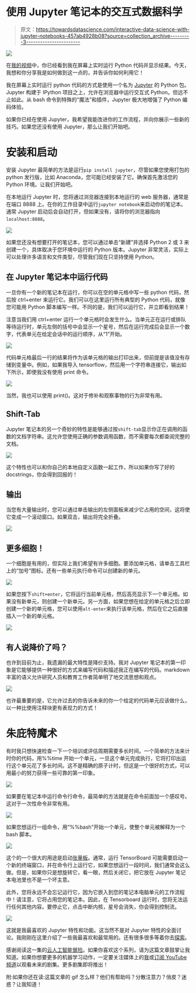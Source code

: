 # 使用 Jupyter 笔记本的交互式数据科学

> 原文：<https://towardsdatascience.com/interactive-data-science-with-jupyter-notebooks-457ab4928b08?source=collection_archive---------3----------------------->

![](img/22216d83fca73939493df1be1c7df3d2.png)

在[我的视频](https://www.youtube.com/playlist?list=PLIivdWyY5sqJxnwJhe3etaK7utrBiPBQ2)中，你已经看到我在屏幕上实时运行 Python 代码并显示结果。今天，我想和你分享我是如何做到这一点的，并告诉你如何利用它！

我在屏幕上实时运行 python 代码的方式是使用一个名为 [Jupyter](http://jupyter.org/) 的 Python 包。Jupyter 构建于 IPython 项目之上，允许在浏览器中运行交互式 Python。但远不止如此。从 bash 命令到特殊的“魔法”和插件，Jupyter 极大地增强了 Python 编码体验。

如果你已经在使用 Jupyter，我希望我能改进你的工作流程，并向你展示一些新的技巧。如果您还没有使用 Jupyter，那么让我们开始吧。

# 安装和启动

安装 Jupyter 最简单的方法是运行`pip install jupyter`，尽管如果您使用打包的 python 发行版，比如 Anaconda，您可能已经安装了它。确保首先激活您的 Python 环境。让我们开始吧。

在本地运行 Jupyter 时，您将通过浏览器连接到本地运行的 web 服务器，通常是在端口 8888 上。在你的工作目录中运行`jupyter notebook`来启动你的笔记本。通常 Jupyter 启动后会自动打开，但如果没有，请将你的浏览器指向`localhost:8888`。

![](img/ae9f6780a36b9b9e90d01fdc7f124e5d.png)

如果您还没有想要打开的笔记本，您可以通过单击“新建”并选择 Python 2 或 3 来创建一个，具体取决于您环境中运行的 Python 版本。Jupyter 非常灵活，实际上可以处理许多语言和文件类型，尽管我们现在只坚持使用 Python。

## 在 Jupyter 笔记本中运行代码

一旦你有一个新的笔记本在运行，你可以在空的单元格中写一些 python 代码，然后按 ctrl+enter 来运行它。我们可以在这里运行所有典型的 Python 代码，就像您可能用 Python 脚本编写一样。不同的是，我们可以运行它，并立即看到结果！

注意当我们用 ctrl+enter 运行一个单元格时会发生什么。当单元正在运行或排队等待运行时，单元左侧的括号中会显示一个星号，然后在运行完成后会显示一个数字，代表单元在给定会话中的运行顺序，从“1”开始。

![](img/cd62194701f42ce2219ca92b7926ec29.png)

代码单元格最后一行的结果将作为该单元格的输出打印出来，但前提是该值没有存储到变量中。例如，如果我导入 tensorflow，然后用一个字符串连接它，输出如下所示，即使我没有使用 print 命令。

![](img/9a194cfa72afe561717e60ff306386f8.png)

当然，我也可以使用 print()。这对于修补和观察事物的行为非常有用。

## Shift-Tab

Jupyter 笔记本的另一个奇妙的特性是能够通过按`shift-tab`显示你正在调用的函数的文档字符串。这允许您使用正确的参数调用函数，而不需要每次都查阅完整的文档。

![](img/41f4de4c6bc6d7be35cd513162be16b3.png)

这个特性也可以和你自己的本地自定义函数一起工作，所以如果你写了好的 docstrings，你会得到回报的！

## 输出

当您有大量输出时，您可以通过单击输出的左侧面板来减少它占用的空间，这将使它变成一个滚动窗口。如果双击，输出将完全折叠。

![](img/cc7b6cce0759336bd72713074ae43639.png)

## 更多细胞！

一个细胞是有用的，但实际上我们希望有许多细胞。要添加单元格，请单击工具栏上的“加号”图标。还有一些单元执行命令可以创建新的单元。

![](img/d818ef8620bdafb76bbd506656d6e873.png)

如果您按下`shift+enter`，它将运行当前单元格，然后高亮显示下一个单元格。如果没有新单元，则创建一个新单元。另一方面，如果您想在给定的单元格之后立即创建一个新的单元格，您可以使用`alt-enter`来执行该单元格，然后在它之后直接插入一个新的单元格。

![](img/e5b52f9bedb18e48f7f141cebd4ed2fb.png)

## 有人说降价了吗？

也许到目前为止，我遗漏的最大特性是降价支持。我对 Jupyter 笔记本的第一印象是它能够提供一种很好的方式来编写代码和描述我正在编写的代码。markdown 丰富的语义允许研究人员和教育工作者简单明了地交流思想和观点。

![](img/b02c541579cb535b1714baaf6fcf293d.png)

也许最重要的是，它允许过去的你告诉未来的你一个给定的代码单元应该做什么，以一种比使用注释块更有表现力的方式！

# 朱庇特魔术

有时我只想快速检查一下一个培训或评估周期需要多长时间。一个简单的方法来计时你的代码，用%%time 开始一个单元，一旦这个单元完成执行，它将打印出运行这个单元花了多长时间。这不是精确的原子计时，但这是一个很好的方式，可以用最小的努力获得一些可靠的第一印象。

![](img/fffe5464a37397483751b0bddbb9bd71.png)

如果要在笔记本中运行命令行命令，最简单的方法就是在命令前面加一个感叹号。这对于一次性命令非常有用。

![](img/522c21009d42cf4f24b49c60e8723028.png)

如果您想运行一组命令，用“%%bash”开始一个单元，使整个单元被解释为一个 bash 脚本。

![](img/fe6f24695ea938b2370497a4068f3efa.png)

这个的一个很大的用途是启动[张量板](/visualizing-your-model-using-tensorboard-796ebb73e98d)。通常，运行 TensorBoard 可能需要启动一个新的终端窗口，并在命令行上运行它，如果您想运行一段时间，我们通常会这么做。但是，如果你只是想旋转它，看一眼，然后关闭它，把它放在 Jupyter 笔记本电池里也不是一个坏主意。

此外，您将永远不会忘记运行它，因为它嵌入到您的笔记本电脑单元的工作流程中！请注意，它将占用您的笔记本。因此，在 Tensorboard 运行时，您将无法运行任何其他内容。要停止它，点击中断内核，星号会消失，你会得到控制流。

![](img/63c4cb4094aeeaf4c17141e5d2a989a0.png)

这就是我最喜欢的 Jupyter 特性和功能。这当然不是对 Jupyter 特性的全面讨论。我刚刚在这里介绍了一些我最喜欢和最常用的。还有很多很多等着你去[探索](http://jupyter.org/)。

感谢阅读这一集的[云人工智能冒险](https://goo.gl/UC5usG)。如果你喜欢这个系列，请为这篇文章鼓掌让我知道。如果你想要更多的机器学习动作，一定要关注媒体上的[我](https://medium.com/@yufengg)或[订阅 YouTube 频道](https://goo.gl/S0AS51)以观看未来的剧集。更多剧集即将推出！

附:如果你还在读:这篇文章的 gif 怎么样？他们有帮助吗？分散注意力？俏皮？迷惑？让我知道！